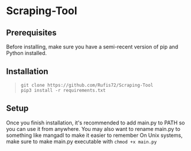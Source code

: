 # Scraping-Tool
## Prerequisites
Before installing, make sure you have a semi-recent version of pip and Python installed.
## Installation
>`git clone https://github.com/Rufis72/Scraping-Tool`  
`pip3 install -r requirements.txt`
## Setup
Once you finish installation, it's recommended to add main.py to PATH so you can use it from anywhere. You may also want to rename main.py to something like mangadl to make it easier to remember
On Unix systems, make sure to make main.py executable with `chmod +x main.py`

